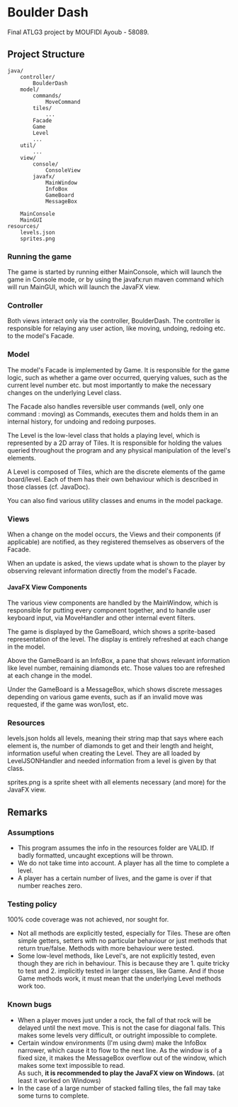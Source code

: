 # Boulder Dash

Final ATLG3 project by MOUFIDI Ayoub - 58089.

## Project Structure

```
java/
    controller/
        BoulderDash
    model/
        commands/
            MoveCommand
        tiles/
            ...
        Facade
        Game
        Level
        ...
    util/
        ...
    view/
        console/
            ConsoleView
        javafx/
            MainWindow
            InfoBox
            GameBoard
            MessageBox
    
    MainConsole
    MainGUI
resources/
    levels.json
    sprites.png
```

### Running the game

The game is started by running either MainConsole, which will launch the game in Console mode,
or by using the javafx:run maven command which will run MainGUI, which will launch the JavaFX
view.

### Controller

Both views interact only via the controller, BoulderDash. The controller is responsible for
relaying any user action, like moving, undoing, redoing etc. to the model's Facade.

### Model

The model's Facade is implemented by Game. It is responsible for the game logic, such as whether
a game over occurred, querying values, such as the current level number etc. but most importantly
to make the necessary changes on the underlying Level class.

The Facade also handles reversible user commands (well, only one command : moving) as Commands,
executes them and holds them in an internal history, for undoing and redoing purposes.

The Level is the low-level class that holds a playing level, which is represented by a 2D array
of Tiles. It is responsible for holding the values queried throughout the program and any physical
manipulation of the level's elements.

A Level is composed of Tiles, which are the discrete elements of the game board/level.
Each of them has their own behaviour which is described in those classes (cf. JavaDoc).

You can also find various utility classes and enums in the model package.

### Views

When a change on the model occurs, the Views and their components (if applicable) are notified,
as they registered themselves as observers of the Facade.

When an update is asked, the views update what is shown to the player by observing relevant information
directly from the model's Facade.

#### JavaFX View Components

The various view components are handled by the MainWindow, which is responsible for
putting every component together, and to handle user keyboard input, via MoveHandler and other
internal event filters.

The game is displayed by the GameBoard, which shows a sprite-based representation of the
level. The display is entirely refreshed at each change in the model.

Above the GameBoard is an InfoBox, a pane that shows relevant information like
level number, remaining diamonds etc. Those values too are refreshed at each change
in the model.

Under the GameBoard is a MessageBox, which shows discrete messages depending on various
game events, such as if an invalid move was requested, if the game was won/lost, etc.

### Resources

levels.json holds all levels, meaning their string map that says where each element is,
the number of diamonds to get and their length and height, information useful when creating
the Level.
They are all loaded by LevelJSONHandler and needed information from a level is given by that class.

sprites.png is a sprite sheet with all elements necessary (and more) for the JavaFX view.

## Remarks

### Assumptions

- This program assumes the info in the resources folder are VALID. If badly formatted,
  uncaught exceptions will be thrown.
- We do not take time into account. A player has all the time to complete a level.
- A player has a certain number of lives, and the game is over if that number reaches zero.

### Testing policy

100% code coverage was not achieved, nor sought for.

- Not all methods are explicitly tested, especially for Tiles. These are often simple getters,
  setters with no particular behaviour or just methods that return true/false. Methods with more behaviour
  were tested.
- Some low-level methods, like Level's, are not explicitly tested, even though they are rich in
  behaviour. This is because they are 1. quite tricky to test and 2. implicitly tested in larger
  classes, like Game. And if those Game methods work, it must mean that the underlying Level
  methods work too.

### Known bugs

- When a player moves just under a rock, the fall of that rock will be delayed until the next move.
  This is not the case for diagonal falls. This makes some levels very difficult, or outright impossible to complete.
- Certain window environments (I'm using dwm) make the InfoBox narrower, which cause it
  to flow to the next line. As the window is of a fixed size, it makes the MessageBox
  overflow out of the window, which makes some text impossible to read.  
  As such, **it is recommended to play the JavaFX view on Windows.** (at least it worked on Windows)
- In the case of a large number of stacked falling tiles, the fall
  may take some turns to complete.